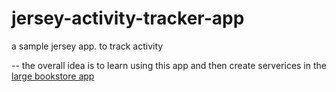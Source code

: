 # jersey-activity-tracker-app
a sample jersey app. to track activity

-- the overall idea is to learn using this app and then create serverices in the [large bookstore app](https://github.com/mkcoder/large-bookstore-app)
